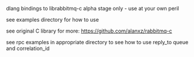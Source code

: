 dlang bindings to librabbitmq-c
alpha stage only - use at your own peril

see examples directory for how to use

see original C library for more:
https://github.com/alanxz/rabbitmq-c

see rpc examples in appropriate directory  to see how to use reply_to queue and correlation_id
